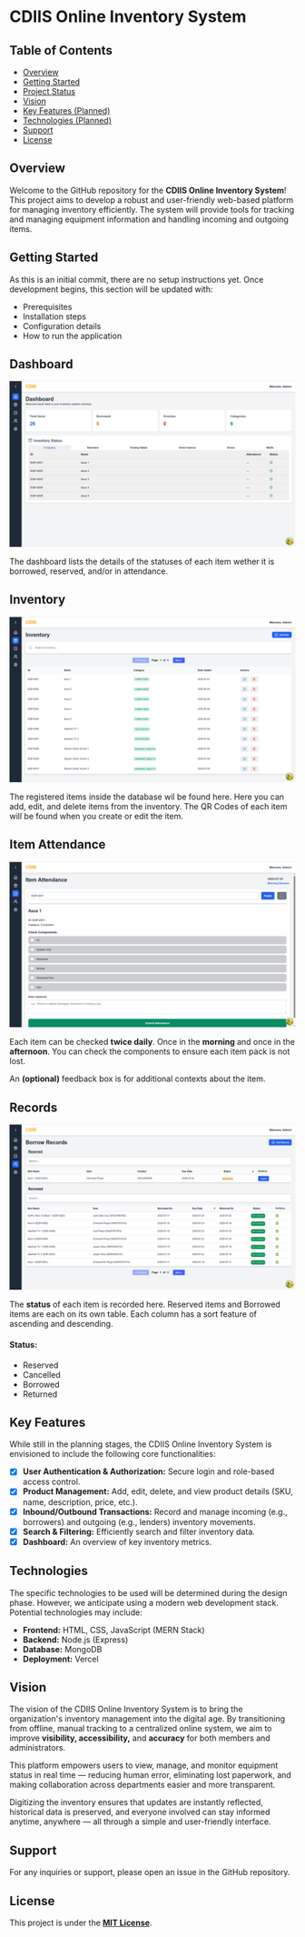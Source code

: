 # CDIIS Online Inventory System

## Table of Contents

- [Overview](#overview)
- [Getting Started](#getting-started)
- [Project Status](#project-status)
- [Vision](#vision)
- [Key Features (Planned)](#key-features-planned)
- [Technologies (Planned)](#technologies-planned)
- [Support](#support)
- [License](#license)

## Overview

Welcome to the GitHub repository for the **CDIIS Online Inventory System**! This project aims to develop a robust and user-friendly web-based platform for managing inventory efficiently. The system will provide tools for tracking and managing equipment information and handling incoming and outgoing items.

## Getting Started

As this is an initial commit, there are no setup instructions yet. Once development begins, this section will be updated with:

* Prerequisites
* Installation steps
* Configuration details
* How to run the application

## Dashboard
![](./assets/dashboard.png)

The dashboard lists the details of the statuses of each item wether it is borrowed, reserved, and/or in attendance.

## Inventory
![](./assets/inventory.png)

The registered items inside the database wil be found here. Here you can add, edit, and delete items from the inventory. The QR Codes of each item will be found when you create or edit the item.

## Item Attendance
![](./assets/attendance.png)

Each item can be checked **twice daily**. Once in the **morning** and once in the **afternoon**. You can check the components to ensure each item pack is not lost. 

An **(optional)** feedback box is for additional contexts about the item. 

## Records
![](./assets/records.png)

The **status** of each item is recorded here. Reserved items and Borrowed items are each on its own table. Each column has a sort feature of ascending and descending.

#### Status:
- Reserved
- Cancelled
- Borrowed
- Returned

## Key Features

While still in the planning stages, the CDIIS Online Inventory System is envisioned to include the following core functionalities:

- [x] **User Authentication & Authorization:** Secure login and role-based access control.
- [x] **Product Management:** Add, edit, delete, and view product details (SKU, name, description, price, etc.).
- [x] **Inbound/Outbound Transactions:** Record and manage incoming (e.g., borrowers) and outgoing (e.g., lenders) inventory movements.
- [x] **Search & Filtering:** Efficiently search and filter inventory data.
- [x] **Dashboard:** An overview of key inventory metrics.

## Technologies

The specific technologies to be used will be determined during the design phase. However, we anticipate using a modern web development stack. Potential technologies may include:

* **Frontend:** HTML, CSS, JavaScript (MERN Stack)
* **Backend:** Node.js (Express)
* **Database:** MongoDB
* **Deployment:** Vercel

## Vision

The vision of the CDIIS Online Inventory System is to bring the organization's inventory management into the digital age. By transitioning from offline, manual tracking to a centralized online system, we aim to improve **visibility, accessibility,** and **accuracy** for both members and administrators. 

This platform empowers users to view, manage, and monitor equipment status in real time — reducing human error, eliminating lost paperwork, and making collaboration across departments easier and more transparent.

Digitizing the inventory ensures that updates are instantly reflected, historical data is preserved, and everyone involved can stay informed anytime, anywhere — all through a simple and user-friendly interface.

## Support

For any inquiries or support, please open an issue in the GitHub repository.

## License

This project is under the **[MIT License](./LICENSE)**.